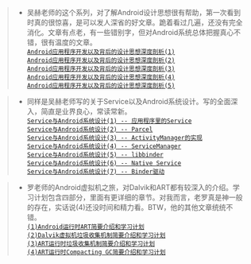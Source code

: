 
>* 吴赫老师的这个系列，对了解Android设计思想很有帮助，第一次看到时真的很惊喜，是可以发人深省的好文章。跪着看过几遍，还没有完全消化。文章有点老，有一些错别字，但对Android系统总体把握真心不错，很有温度的文章。  
[`Android应用程序开发以及背后的设计思想深度剖析(1)`](http://blog.csdn.net/21cnbao/article/details/7835255)    
[`Android应用程序开发以及背后的设计思想深度剖析(2)`](http://blog.csdn.net/21cnbao/article/details/7917652)    
[`Android应用程序开发以及背后的设计思想深度剖析(3)`](http://blog.csdn.net/21cnbao/article/details/7980633)    
[`Android应用程序开发以及背后的设计思想深度剖析(4)`](http://blog.csdn.net/21cnbao/article/details/8018768)    
[`Android应用程序开发以及背后的设计思想深度剖析(5)`](http://blog.csdn.net/21cnbao/article/details/8068896)    

>* 同样是吴赫老师写的关于Service以及Android系统设计。写的全面深入，简直是业界良心，常读常新。  
[`Service与Android系统设计(1) -- 应用程序里的Service`](http://blog.csdn.net/21cnbao/article/details/8086487)    
[`Service与Android系统设计(2) -- Parcel`](http://blog.csdn.net/21cnbao/article/details/8086619)  
[`Service与Android系统设计(3) -- ActivityManager的实现`](http://blog.csdn.net/21cnbao/article/details/8087291)  
[`Service与Android系统设计(4) -- ServiceManager`](http://blog.csdn.net/21cnbao/article/details/8087304)  
[`Service与Android系统设计(5) -- libbinder`](http://blog.csdn.net/21cnbao/article/details/8087326)  
[`Service与Android系统设计(6) -- Native Service`](http://blog.csdn.net/21cnbao/article/details/8087328)  
[`Service与Android系统设计(7) -- Binder驱动`](http://blog.csdn.net/21cnbao/article/details/8087354)  

>* 罗老师的Android虚拟机之旅，对Dalvik和ART都有较深入的介绍。学习计划包含四部分，里面有更详细的章节。对我而言，老罗真是神一般的存在，实话说(4)还没时间和精力看。BTW，他的其他文章统统不错。  
[`(1)Android运行时ART简要介绍和学习计划`](http://blog.csdn.net/luoshengyang/article/details/39256813)    
[`(2)Dalvik虚拟机垃圾收集机制简要介绍和学习计划`](http://blog.csdn.net/luoshengyang/article/details/41338251)    
[`(3)ART运行时垃圾收集机制简要介绍和学习计划`](http://blog.csdn.net/luoshengyang/article/details/42072975)    
[`(4)ART运行时Compacting GC简要介绍和学习计划`](http://blog.csdn.net/luoshengyang/article/details/44513977)   

